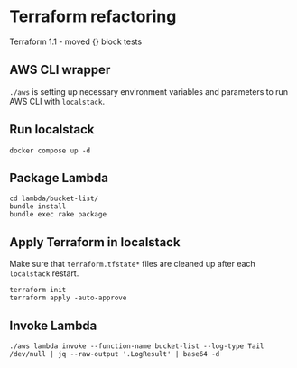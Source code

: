 # Terraform refactoring

Terraform 1.1 - moved {} block tests

## AWS CLI wrapper

`./aws` is setting up necessary environment variables and parameters to run AWS CLI with `localstack`.

## Run localstack

```
docker compose up -d
```

## Package Lambda

```
cd lambda/bucket-list/
bundle install
bundle exec rake package
```

## Apply Terraform in localstack

Make sure that `terraform.tfstate*` files are cleaned up after each `localstack` restart.

```
terraform init
terraform apply -auto-approve
```

## Invoke Lambda

```
./aws lambda invoke --function-name bucket-list --log-type Tail /dev/null | jq --raw-output '.LogResult' | base64 -d
```
